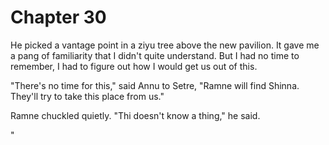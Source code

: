 # Chapter 30

He picked a vantage point in a ziyu tree above the new pavilion. It gave me a pang of familiarity that I didn't quite understand. But I had no time to remember, I had to figure out how I would get us out of this.

"There's no time for this," said Annu to Setre, "Ramne will find Shinna. They'll try to take this place from us."

Ramne chuckled quietly. "Thi doesn't know a thing," he said.

"

<!--
What comes next:
- Setre shows Annu to the others. Makes a fool of hae, says thi is responsible for hae actions, and foments lots of rage against hae for Ramne's actions of getting them addicted.
- Linyu gets captured by Ramne and is forced to hide in the shadows with him as he tries to convince Linyu that Setre is evil. "The only way to save hae is to kill Setre"
- Linyu agrees, and takes a dagger. But has tricked Ramne, and saves Annu without killing Setre.
-->
